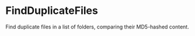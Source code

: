 # FindDuplicateFiles
Find duplicate files in a list of folders, comparing their MD5-hashed content.
